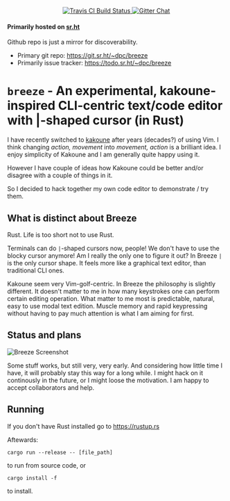 <p align="center">
  <a href="https://travis-ci.org/dpc/breeze">
      <img src="https://img.shields.io/travis/dpc/breeze/master.svg?style=flat-square" alt="Travis CI Build Status">
  </a>
  <a href="https://gitter.im/dpc/breeze">
      <img src="https://img.shields.io/badge/GITTER-join%20chat-green.svg?style=flat-square" alt="Gitter Chat">
  </a>
  <br>
</p>

#### Primarily hosted on [sr.ht](https://sr.ht)

Github repo is just a mirror for discoverability.

* Primary git repo: https://git.sr.ht/~dpc/breeze
* Primarily issue tracker: https://todo.sr.ht/~dpc/breeze

# `breeze` -  An experimental, kakoune-inspired CLI-centric text/code editor with |-shaped cursor (in Rust)

I have recently switched to [kakoune](http://kakoune.org/) after years (decades?)
of using Vim. I think changing *action, movement* into *movement, action* is a
brilliant idea. I enjoy simplicity of Kakoune and I am generally quite happy using it.

However I have couple of ideas how Kakoune could be better and/or disagree with a couple
of things in it.

So I decided to hack together my own code editor to demonstrate / try them.

## What is distinct about Breeze

Rust. Life is too short not to use Rust.

Terminals can do `|`-shaped cursors now, people! We don't have to use the blocky
cursor anymore! Am I really the only one to figure it out?
In Breeze `|` is the only cursor shape. It feels more like a graphical text editor,
than traditional CLI ones.

Kakoune seem very Vim-golf-centric. In Breeze the philosophy is slightly different.
It doesn't matter to me in how many keystrokes one can perform certain editing operation.
What matter to me most is predictable, natural, easy to use modal text edition. Muscle
memory and rapid keypressing without having to pay much attention is what I am aiming for
first.


## Status and plans


![Breeze Screenshot](https://i.imgur.com/lzR8cME.png "Breeze screenshot")

Some stuff works, but still very, very early. And considering how little time I have,
it will probably stay this way for a long while. I might hack on it continously in the
future, or I might loose the motivation. I am happy to accept collaborators and help.

## Running

If you don't have Rust installed go to https://rustup.rs

Aftewards:

```
cargo run --release -- [file_path]
```
to run from source code, or

```
cargo install -f
```

to install.
